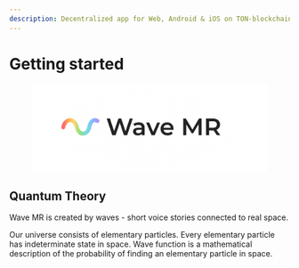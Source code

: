 ```yaml
---
description: Decentralized app for Web, Android & iOS on TON-blockchain
---
```


# Getting started

<figure><img src="../.gitbook/assets/telegram-cloud-document-2-5201971110815475124.jpg" alt=""><figcaption></figcaption></figure>

## **Quantum Theory**

Wave MR is created by waves - short voice stories connected to real space.

Our universe consists of elementary particles. Every elementary particle has indeterminate state in space. Wave function is a mathematical description of the probability of finding an elementary particle in space.
